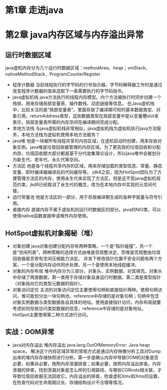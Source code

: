 # 第1章 走进java

# 第2章 java内存区域与内存溢出异常
## 运行时数据区域
java虚机内存分为几个运行时数据区域：methodArea、heap；vmStack、nativeMethodStack、ProgramCounterRegister
+ 程序计数器
当前线程执行的字节码的行号指示器。字节码解释器工作时是通过改变程序计数器的值来选取下一条需要执行的字节码指令。
+ java虚拟机栈
java方法执行的线程内存模型。内个方法被执行时同步创建一个栈帧，用来存储局部变量表、操作数栈、动态链接等信息。
在Java虚机栈中，比较关注的是“局部变量表”。里面存放了编译期可知的基本数据类型、对象引用、returnAddress类型，这些数据类型在局部变量中是以变量槽slot来表示，局部变量表所需的内存空间在编译期间完成分配。
+ 本地方法栈
与java虚拟机栈非常相似，java虚拟机栈为虚拟机执行java方法服务，本地方法栈为虚拟机使用本地方法服务？
+ java堆
他是一块被所有线程共享的内存区域，在虚机启动时创建，用来存放对象实例。java堆是垃圾回收器管理的内存区域，为了更高效的垃圾回收和分配内存，垃圾回收期大部分都是基于分代收集理论设计，所以java堆中会被划分为新生代、老年代、永久代等空间。
+ 方法区
他是各个线程共享内存的区域，用来存储加载的类型信息、常量、静态变量、即时编译器编译后的代码缓存等。
jdk8之前，因为HotSpot团队为了方便管理方法区的内存，使用永生代来实现了方法区，但是这不受java虚拟机规范约束，jkd8已经取消了永生代的概念，改为在本地内存中实现的元空间代替。
+ 运行常量池
他是方法区的一部分，用于存放编译期生成的各种字面量与符号引用。
+ 直接内存
直接内存不属于虚拟机的运行时数据区的部分。java的NIO类，可以使用native函数直接申请堆外内存使用。

## HotSpot虚拟机对象揭秘（堆）
+ 对象创建
java对象创建分配内存有两种策略，一个是“指针碰撞”，另一个是“空闲列表”。两种策略的选择方式由堆是否规整决定，而堆是否规整由垃圾回收器是否带有空间压缩能力决定。
并发下修改指针位置不安全问题有两个方案，一个是分配内存动作同步处理，另一个是使用本地线程缓冲。
+ 对象的内存布局
堆中内存分为三部分，对象头、实例数据、对其填充。对象头中存储了两类数据，第一类用于存储对象自身运行时数据，第二类是类型指针（对象指向它的类型元数据的指针）。
+ 对象访问定位
主流的对象访问定位主要使用句柄和直接指针两种。使用句柄访问，堆可能划分出一块句柄池，reference中存储的是对象句柄；句柄中包含对象实例数据与类型数据各自具体的地址。使用直接指针访问，内存布局就要考虑如何存放访问类型数据的信息，reference中存储的是对象地址。HotSpot主要使用第二种方式进行访问。

## 实战：OOM异常
+ java对内存溢出
堆内存溢出 java.lang.OutOfMemoryError: Java heap space。
解决这个内存区域异常的常规方式是通过内存映像分析工具对Dump出来的堆内存存储快照进行分析。第一步是确认内存中导致OOM的对象是否必要，如果非必要，按照内存泄漏排查；如果必要，按照内存溢出排查。内存泄漏的排查，找到泄漏对象是怎么样的引用路径、与哪些CGRoots相关联，才导致垃圾回收器无法回收它。内存溢出的排查，检查虚机Xmx和Xms的设置，在检查代码对生命周期过长、存储结构设计不合理等情况。